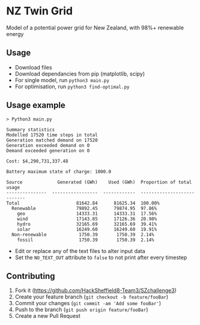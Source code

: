 # NZ Twin Grid

Model of a potential power grid for New Zealand, with 98%+ renewable energy

## Usage

* Download files
* Download dependancies from pip (matplotlib, scipy)
* For single model, run `python3 main.py`
* For optimisation, run `python3 find-optimal.py`

## Usage example

```
> Python3 main.py

Summary statistics
Modelled 17520 time steps in total
Generation matched demand on 17520
Generation exceeded demand on 0
Demand exceeded generation on 0

Cost: $4,290,731,337.48

Battery maximum state of charge: 1000.0

Source             Generated (GWh)    Used (GWh)  Proportion of total usage
---------------  -----------------  ------------  ---------------------------
Total                     81642.84      81625.34  100.00%
  Renewable               79892.45      79874.95  97.86%
    geo                   14333.31      14333.31  17.56%
    wind                  17143.85      17126.36  20.98%
    hydro                 32165.69      32165.69  39.41%
    solar                 16249.60      16249.60  19.91%
  Non-renewable            1750.39       1750.39  2.14%
    fossil                 1750.39       1750.39  2.14%
```

* Edit or replace any of the text files to alter input data
* Set the `NO_TEXT_OUT` attribute to `false` to not print after every timestep

## Contributing

1. Fork it (<https://github.com/HackSheffield8-Team3/SZchallenge3>)
2. Create your feature branch (`git checkout -b feature/fooBar`)
3. Commit your changes (`git commit -am 'Add some fooBar'`)
4. Push to the branch (`git push origin feature/fooBar`)
5. Create a new Pull Request
